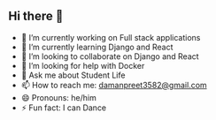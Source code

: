 ## Hi there 👋

- 🔭 I’m currently working on Full stack applications
- 🌱 I’m currently learning Django and React
- 👯 I’m looking to collaborate on Django and React
- 🤔 I’m looking for help with Docker
- 💬 Ask me about Student Life
- 📫 How to reach me: damanpreet3582@gmail.com
- 😄 Pronouns: he/him
- ⚡ Fun fact: I can Dance
